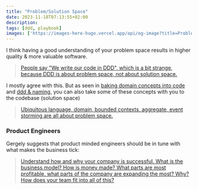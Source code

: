 ```yaml
---
title: "Problem/Solution Space"
date: 2023-11-18T07:13:55+02:00
description: 
tags: [ddd, playbook]
images: ['https://images-here-hugo.vercel.app/api/og-image?title=Problem+Solution+Space']
---
```


I think having a good understanding of your problem space results in higher quality & more valuable software. 

> [People say "We write our code in DDD", which is a bit strange, because DDD is about problem space, not about solution space.](https://github.com/zakirullin/cognitive-load)

I mostly agree with this. But as seen in [baking domain concepts into code](https://www.youtube.com/watch?v=o_vAjX2vHu8&t=1422s) and [ddd & naming](/ddd-naming), you can also take some of these concepts with you to the codebase (solution space)

> [Ubiquitous language, domain, bounded contexts, aggregate, event storming are all about problem space.](https://github.com/zakirullin/cognitive-load)

### Product Engineers
Gergely suggests that product minded engineers should be in tune
with what makes the business tick:

> [Understand how and why your company is successful. What is the business model? How is money made? What parts are most profitable, what parts of the company are expanding the most? Why? How does your team fit into all of this?](https://blog.pragmaticengineer.com/the-product-minded-engineer/)
